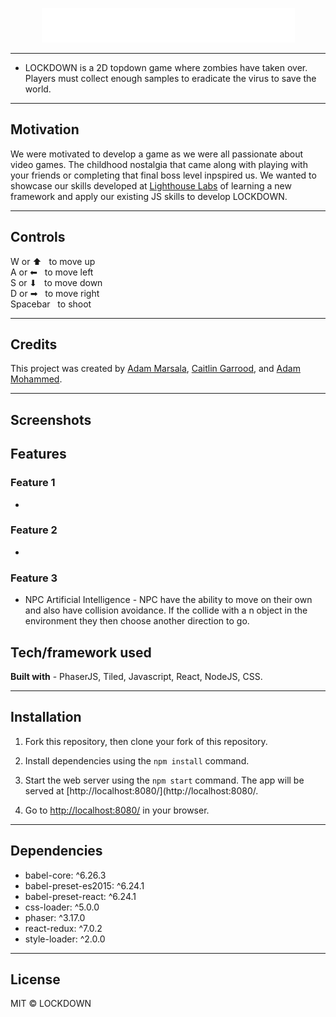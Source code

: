 <p align="center">
<img src="https://github.com/adamm13/lockdown/blob/master/src/assets/menu-images/menuname.png"/>
</p>

---

- LOCKDOWN is a 2D topdown game where zombies have taken over. Players must collect enough samples to eradicate the virus to save the world.

---

## Motivation

We were motivated to develop a game as we were all passionate about video games. The childhood nostalgia that came along with playing with your friends or completing that final boss level inpspired us. We wanted to showcase our skills developed at [Lighthouse Labs](https://www.lighthouselabs.ca/) of learning a new framework and apply our existing JS skills to develop LOCKDOWN. 

---

## Controls

W or ⬆  &nbsp;  to move up <br />
A or ⬅  &nbsp;  to move left <br />
S or ⬇  &nbsp;  to move down <br />
D or ➡  &nbsp;  to move right <br />
Spacebar  &nbsp;  to shoot <br />

---

## Credits

This project was created by [Adam Marsala](https://github.com/MagicMark5), [Caitlin Garrood](https://github.com/CaitieCat), and [Adam Mohammed](https://github.com/adamm13). 

---

## Screenshots


## Features

### Feature 1

- 

### Feature 2

- 

### Feature 3

- NPC Artificial Intelligence - NPC have the ability to move on their own and also have collision avoidance. If the collide with a n object in the environment they then choose another direction to go.


## Tech/framework used

**Built with** - PhaserJS, Tiled, Javascript, React, NodeJS, CSS.

---

## Installation

1. Fork this repository, then clone your fork of this repository.

2. Install dependencies using the `npm install` command.

3. Start the web server using the `npm start` command. The app will be served at [http://localhost:8080/](http://localhost:8080/.

4. Go to [http://localhost:8080/](http://localhost:8080/) in your browser.

---

## Dependencies

   - babel-core: ^6.26.3
   - babel-preset-es2015: ^6.24.1
   - babel-preset-react: ^6.24.1
   - css-loader: ^5.0.0
   - phaser: ^3.17.0
   - react-redux: ^7.0.2
   - style-loader: ^2.0.0

---

## License

MIT © LOCKDOWN